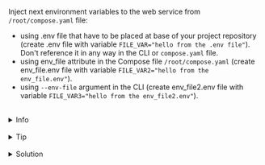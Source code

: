 
Inject next environment variables to the web service from `/root/compose.yaml` file:
- using .env file that have to be placed at base of your project repository (create .env file with variable `FILE_VAR="hello from the .env file"`). Don't reference it in any way in the CLI or `compose.yaml` file.
- using env_file attribute in the Compose file `/root/compose.yaml` (create env_file.env file with variable `FILE_VAR2="hello from the env_file.env"`).
- using `--env-file` argument in the CLI (create env_file2.env file with variable `FILE_VAR3="hello from the env_file2.env"`).

<br>
<details><summary>Info</summary>
<br>

```plain
- The .env file should sit in the project root alongside your compose.yaml file for variables to be injected into the container.

- The env_file attribute allows multiple .env files in your Compose file, keeping environment variables separate from the main config for better organization and security. No need to place .env in the project root.

- Set default values for multiple environment variables in a file and pass it as a CLI argument. This method allows flexibility in file storage and naming. The file path, relative to the current working directory, is passed using the --env-file option.

Documentation - https://docs.docker.com/compose/environment-variables/set-environment-variables/.
```

</details>

<br>
<details><summary>Tip</summary>
<br>

```plain
Use `docker compose exec web sh` to get into the shell of the container.
```

</details>


<br>
<details><summary>Solution</summary>
<br>

<br>

Create `.env` file in the `/root` directory:

<br>

```plain
cat > /root/.env <<EOF
FILE_VAR="hello from the .env file"
EOF
```{{exec}}

<br>

Run web service and check if the variable is set in the container:

<br>

```plain
docker compose up -d && \
docker compose exec web 'echo $FILE_VAR'
```{{exec}}

<br>

Create `env_file.env` file:

<br>

```plain
cat > /root/env_file.env <<EOF
FILE_VAR2="hello from the env_file.env"
EOF
```{{exec}}

<br>

Update `/root/compose.yaml` file:

<br>

```plain
cat > /root/compose.yaml <<EOF
services:
  web:
    image: nginx:alpine
    env_file:
        - env_file.env
EOF
```{{exec}}


<br>

Run web service and check if the variable is set in the container:

<br>

```plain
docker compose up -d && \
docker compose exec web 'echo $FILE_VAR2'
```{{exec}}


<br>

Create `env_file2.env` file:

<br>

```plain
cat > /root/env_file2.env <<EOF
FILE_VAR2="hello from the env_file2.env"
EOF
```{{exec}}

<br>

Run web service and check if the variable is set in the container:

<br>

```plain
docker compose up -d --env-file env_file2.env && \
docker compose exec web 'echo $FILE_VAR2'
```{{exec}}